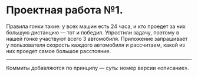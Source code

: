 # Проектная работа №1.
Правила гонки такие: у всех машин есть 24 часа, и кто проедет за них большую дистанцию — тот и победил. Упростили задачу, поэтому в нашей гонке участвуют всего 3 автомобиля.
Приложение запрашивает у пользователя скорость каждого автомобиля и рассчитаем, какой из них проедет самое большое расстояние.
***
Коммиты добавляются по принципу — суть: номер версии «описание».
